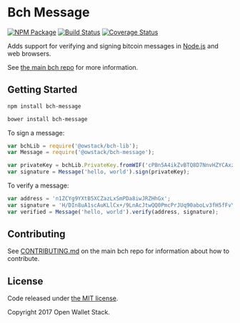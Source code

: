 Bch Message
=======

[![NPM Package](https://img.shields.io/npm/v/bch-message.svg?style=flat-square)](https://www.npmjs.org/package/bch-message)
[![Build Status](https://img.shields.io/travis/owstack/bch-message.svg?branch=master&style=flat-square)](https://travis-ci.org/owstack/bch-message)
[![Coverage Status](https://img.shields.io/coveralls/owstack/bch-message.svg?style=flat-square)](https://coveralls.io/r/owstack/bch-message?branch=master)

Adds support for verifying and signing bitcoin messages in [Node.js](http://nodejs.org/) and web browsers.

See [the main bch repo](https://github.com/owstack/bch) for more information.

## Getting Started

```sh
npm install bch-message
```

```sh
bower install bch-message
```

To sign a message:

```javascript
var bchLib = require('@owstack/bch-lib');
var Message = require('@owstack/bch-message');

var privateKey = bchLib.PrivateKey.fromWIF('cPBn5A4ikZvBTQ8D7NnvHZYCAxzDZ5Z2TSGW2LkyPiLxqYaJPBW4');
var signature = Message('hello, world').sign(privateKey);
```

To verify a message:

```javascript
var address = 'n1ZCYg9YXtB5XCZazLxSmPDa8iwJRZHhGx';
var signature = 'H/DIn8uA1scAuKLlCx+/9LnAcJtwQQ0PmcPrJUq90aboLv3fH5fFvY+vmbfOSFEtGarznYli6ShPr9RXwY9UrIY=';
var verified = Message('hello, world').verify(address, signature);
```

## Contributing

See [CONTRIBUTING.md](https://github.com/owstack/bch/blob/master/CONTRIBUTING.md) on the main bch repo for information about how to contribute.

## License

Code released under [the MIT license](https://github.com/owstack/bch/blob/master/LICENSE).

Copyright 2017 Open Wallet Stack.

